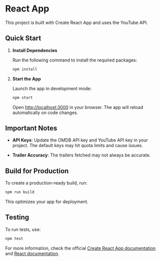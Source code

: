 # React App

This project is built with Create React App and uses the YouTube API.

## Quick Start

1. **Install Dependencies**

   Run the following command to install the required packages:

   ```bash
   npm install
   ```

2. **Start the App**

   Launch the app in development mode:

   ```bash
   npm start
   ```

   Open [http://localhost:3000](http://localhost:3000) in your browser. The app will reload automatically on code changes.

## Important Notes

- **API Keys**: Update the OMDB API key and YouTube API key in your project. The default keys may hit quota limits and cause issues.
  
- **Trailer Accuracy**: The trailers fetched may not always be accurate.

## Build for Production

To create a production-ready build, run:

```bash
npm run build
```

This optimizes your app for deployment.

## Testing

To run tests, use:

```bash
npm test
```

For more information, check the official [Create React App documentation](https://create-react-app.dev/docs/getting-started/) and [React documentation](https://reactjs.org/docs/getting-started.html).